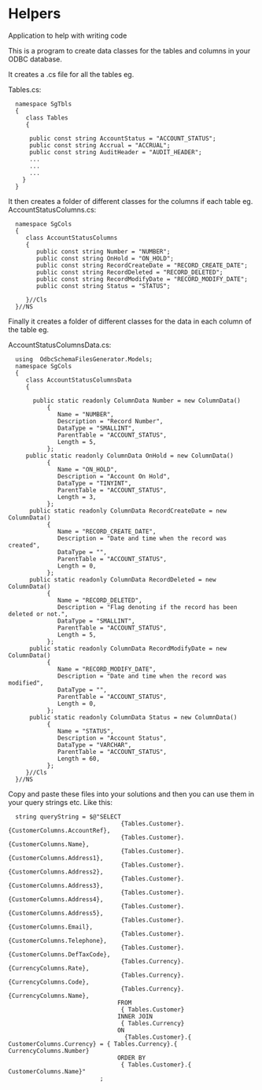 # Helpers
Application to help with writing code


This is a program to create data classes for the tables and columns in your ODBC database.

It creates a .cs file for all the tables eg.

Tables.cs:

      namespace SgTbls
      {
         class Tables
         {

          public const string AccountStatus = "ACCOUNT_STATUS";
          public const string Accrual = "ACCRUAL";
          public const string AuditHeader = "AUDIT_HEADER";
          ...
          ...
          ...
        }
      }

It then creates a folder of different classes for the columns if each table eg.
AccountStatusColumns.cs:

      namespace SgCols
      {
         class AccountStatusColumns
         {
            public const string Number = "NUMBER";
            public const string OnHold = "ON_HOLD";
            public const string RecordCreateDate = "RECORD_CREATE_DATE";
            public const string RecordDeleted = "RECORD_DELETED";
            public const string RecordModifyDate = "RECORD_MODIFY_DATE";
            public const string Status = "STATUS";

         }//Cls
      }//NS


Finally it creates a folder of different classes for the data in each column of the table eg.

AccountStatusColumnsData.cs:

      using  OdbcSchemaFilesGenerator.Models;
      namespace SgCols
      {
         class AccountStatusColumnsData
         {

           public static readonly ColumnData Number = new ColumnData()
               {
                  Name = "NUMBER",
                  Description = "Record Number",
                  DataType = "SMALLINT",
                  ParentTable = "ACCOUNT_STATUS",
                  Length = 5,
               };
         public static readonly ColumnData OnHold = new ColumnData()
               {
                  Name = "ON_HOLD",
                  Description = "Account On Hold",
                  DataType = "TINYINT",
                  ParentTable = "ACCOUNT_STATUS",
                  Length = 3,
               };
          public static readonly ColumnData RecordCreateDate = new ColumnData()
               {
                  Name = "RECORD_CREATE_DATE",
                  Description = "Date and time when the record was created",
                  DataType = "",
                  ParentTable = "ACCOUNT_STATUS",
                  Length = 0,
               };
          public static readonly ColumnData RecordDeleted = new ColumnData()
               {
                  Name = "RECORD_DELETED",
                  Description = "Flag denoting if the record has been deleted or not.",
                  DataType = "SMALLINT",
                  ParentTable = "ACCOUNT_STATUS",
                  Length = 5,
               };
          public static readonly ColumnData RecordModifyDate = new ColumnData()
               {
                  Name = "RECORD_MODIFY_DATE",
                  Description = "Date and time when the record was modified",
                  DataType = "",
                  ParentTable = "ACCOUNT_STATUS",
                  Length = 0,
               };
          public static readonly ColumnData Status = new ColumnData()
               {
                  Name = "STATUS",
                  Description = "Account Status",
                  DataType = "VARCHAR",
                  ParentTable = "ACCOUNT_STATUS",
                  Length = 60,
               };
         }//Cls
      }//NS



Copy and paste these files into your solutions and then you can use them in your query strings etc. 
Like this:
      
      string queryString = $@"SELECT 
                                    {Tables.Customer}.{CustomerColumns.AccountRef},
                                    {Tables.Customer}.{CustomerColumns.Name},
                                    {Tables.Customer}.{CustomerColumns.Address1},
                                    {Tables.Customer}.{CustomerColumns.Address2},
                                    {Tables.Customer}.{CustomerColumns.Address3},
                                    {Tables.Customer}.{CustomerColumns.Address4},
                                    {Tables.Customer}.{CustomerColumns.Address5},
                                    {Tables.Customer}.{CustomerColumns.Email},
                                    {Tables.Customer}.{CustomerColumns.Telephone},
                                    {Tables.Customer}.{CustomerColumns.DefTaxCode},
                                    {Tables.Currency}.{CurrencyColumns.Rate},
                                    {Tables.Currency}.{CurrencyColumns.Code},
                                    {Tables.Currency}.{CurrencyColumns.Name},
                                   FROM
                                    { Tables.Customer}
                                   INNER JOIN 
                                    { Tables.Currency}
                                   ON
                                     {Tables.Customer}.{ CustomerColumns.Currency} = { Tables.Currency}.{ CurrencyColumns.Number}
                                   ORDER BY
                                    { Tables.Customer}.{ CustomerColumns.Name}"
                              ;

